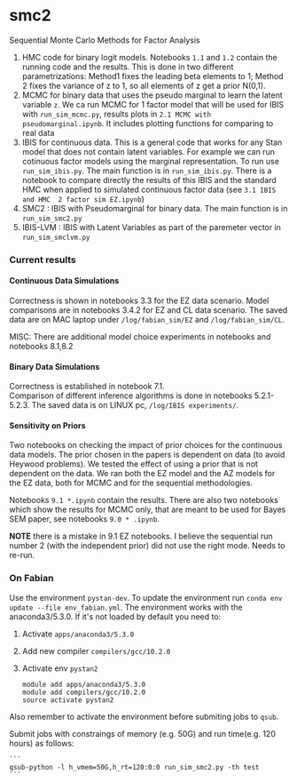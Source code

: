 # smc2
Sequential Monte Carlo Methods for Factor Analysis

1) HMC code for binary logit models. Notebooks `1.1` and `1.2` contain the running code and the results.  This is done in two different parametrizations: Method1 fixes the leading beta elements to 1; Method 2 fixes the variance of z to 1, so all elements of z get a prior N(0,1).
2) MCMC for binary data that uses the pseudo marginal to learn the latent variable `z`. We ca run MCMC for 1 factor model that will be used for IBIS with 
`run_sim_mcmc.py`, results plots in `2.1 MCMC with pseudomarginal.ipynb`. It includes plotting functions for comparing to real data
3) IBIS for continuous data. This is a general code that works for any Stan model that does not contain latent variables. For example we can run cotinuous factor models using the marginal representation. To run use `run_sim_ibis.py`. The main function is in `run_sim_ibis.py`. There is a notebook to compare directly the results of this IBIS and the standard HMC when applied to simulated continuous factor data (see `3.1 IBIS and HMC  2 factor sim EZ.ipynb`)
4) SMC2 : IBIS with Pseudomarginal for binary data. The main function is in `run_sim_smc2.py` 
5) IBIS-LVM : IBIS with Latent Variables as part of the paremeter vector in `run_sim_smclvm.py` 


### Current results


#### Continuous Data Simulations

Correctness is shown in notebooks 3.3 for the EZ data scenario.
Model comparisons are in notebooks 3.4.2 for EZ and CL data scenario. The saved data are on MAC laptop under `/log/fabian_sim/EZ` and `/log/fabian_sim/CL`.

MISC: There are additional model choice experiments in notebooks  and notebooks 8.1,8.2


#### Binary Data Simulations

Correctness is established in notebook 7.1.  
Comparison of different inference algorithms is done in notebooks 5.2.1-5.2.3. The saved data is on LINUX pc, `/log/IBIS experiments/`.

#### Sensitivity on Priors

Two notebooks on checking the impact of prior choices for the continuous data models. 
The prior chosen in the papers is dependent on data (to avoid Heywood problems). We tested the effect of using a prior
that is not dependent on the data. We ran both the EZ model and the AZ models for the EZ data, both for MCMC and for the sequential methodologies. 

Notebooks `9.1 *.ipynb` contain the results. There are also two notebooks which show the results for MCMC only, that are meant to be used for Bayes SEM paper, see notebooks `9.0 * .ipynb`.

**NOTE** there is a mistake in 9.1 EZ notebooks. I believe the sequential run number 2 (with the independent prior) did not
use the right mode. Needs to re-run. 



### On Fabian

Use the environment `pystan-dev`. To update the environment run `conda env update --file env_fabian.yml`.
The environment works with the anaconda3/5.3.0. If it's not loaded by default you need to:

1. Activate `apps/anaconda3/5.3.0` 
2. Add new compiler `compilers/gcc/10.2.0`
3. Activate env `pystan2`    


    ```
    module add apps/anaconda3/5.3.0
    module add compilers/gcc/10.2.0
    source activate pystan2
    ```

Also remember to activate the environment before submiting jobs to `qsub`.

Submit jobs with constraings of memory (e.g. 50G) and run time(e.g. 120 hours) as follows:

    ```
    qsub-python -l h_vmem=50G,h_rt=120:0:0 run_sim_smc2.py -th test
    ``` 
